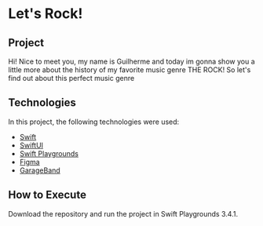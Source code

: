 # Let's Rock!


## Project

 Hi! Nice to meet you, my name is Guilherme 
 and today im gonna show you a little more 
 about the history of my favorite music genre 
 THE ROCK!
 So let's find out about this perfect music genre

## Technologies

In this project, the following technologies were used:

- [Swift](https://developer.apple.com/swift/)
- [SwiftUI](https://developer.apple.com/xcode/swiftui/)
- [Swift Playgrounds](https://www.apple.com/swift/playgrounds/)
- [Figma](https://www.figma.com/files/recent?fuid=822167376206101685)
- [GarageBand](https://apps.apple.com/br/app/garageband/id408709785)

## How to Execute

Download the repository and run the project in Swift Playgrounds 3.4.1.
